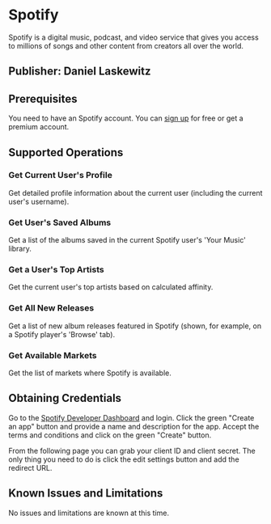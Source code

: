 # Spotify

Spotify is a digital music, podcast, and video service that gives you access to millions of songs and other content from creators all over the world.

## Publisher: Daniel Laskewitz

## Prerequisites

You need to have an Spotify account. You can [sign up](https://www.spotify.com/us/signup/) for free or get a premium account.

## Supported Operations

### Get Current User's Profile

Get detailed profile information about the current user (including the current user's username).

### Get User's Saved Albums

Get a list of the albums saved in the current Spotify user's 'Your Music' library.

### Get a User's Top Artists

Get the current user's top artists based on calculated affinity.

### Get All New Releases

Get a list of new album releases featured in Spotify (shown, for example, on a Spotify player's 'Browse' tab).

### Get Available Markets

Get the list of markets where Spotify is available.

## Obtaining Credentials

Go to the [Spotify Developer Dashboard](https://developer.spotify.com/dashboard/login) and login. Click the green "Create an app" button and provide a name and description for the app. Accept the terms and conditions and click on the green "Create" button.

From the following page you can grab your client ID and client secret. The only thing you need to do is click the edit settings button and add the redirect URL.

## Known Issues and Limitations

No issues and limitations are known at this time.
